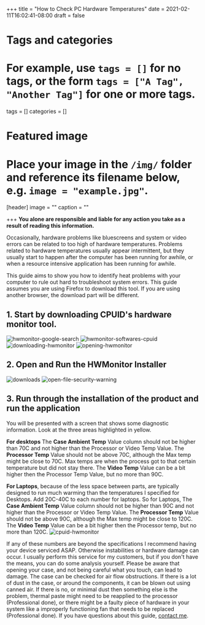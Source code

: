 +++
title = "How to Check PC Hardware Temperatures"
date = 2021-02-11T16:02:41-08:00
draft = false

# Tags and categories
# For example, use `tags = []` for no tags, or the form `tags = ["A Tag", "Another Tag"]` for one or more tags.
tags = []
categories = []

# Featured image
# Place your image in the `/img/` folder and reference its filename below, e.g. `image = "example.jpg"`.
[header]
image = ""
caption = ""

+++
**You alone are responsible and liable for any action you take as a result of reading this information.**

Occasionally, hardware problems like bluescreens and system or video errors can be related to too high of hardware temperatures. Problems related to hardware temperatures usually appear intermittent, but they usually start to happen after the computer has been running for awhile, or when a resource intensive application has been running for awhile.

This guide aims to show you how to identify heat problems with your computer to rule out hard to troubleshoot system errors. This guide assumes you are using Firefox to download this tool. If you are using another browser, the download part will be different.

## 1. Start by downloading CPUID's hardware monitor tool. 
![hwmonitor-google-search](/img/guides/checking-hardware-temp/hwmonitor-google-search.png)
![hwmonitor-softwares-cpuid](/img/guides/checking-hardware-temp/hwmonitor-softwares-cpuid.png)
![downloading-hwmonitor](/img/guides/checking-hardware-temp/downloading-hwmonitor.png)
![opening-hwmonitor](/img/guides/checking-hardware-temp/opening-hwmonitor.png)

## 2. Open and Run the HWMonitor Installer
![downloads](/img/guides/checking-hardware-temp/downloads.png)
![open-file-security-warning](/img/guides/checking-hardware-temp/open-file-security-warning.png)

## 3. Run through the installation of the product and run the application

You will be presented with a screen that shows some diagnostic information. Look at the three areas highlighted in yellow. 

**For desktops** The **Case Ambient Temp** Value column should not be higher than 70C and not higher than the Processor or Video Temp Value. The **Processor Temp** Value should not be above 70C, although the Max temp might be close to 70C. Max temps are when the process got to that certain temperature but did not stay there. The **Video Temp** Value can be a bit higher then the Processor Temp Value, but no more than 90C. 

**For Laptops**, because of the less space between parts, are typically designed to run much warming than the temperatures I specified for Desktops. Add 20C-40C to each number for laptops. So for Laptops, The **Case Ambient Temp** Value column should not be higher than 90C and not higher than the Processor or Video Temp Value. The **Processor Temp** Value should not be above 90C, although the Max temp might be close to 120C. The **Video Temp** Value can be a bit higher then the Processor temp, but no more than 120C. 
![cpuid-hwmonitor](/img/guides/checking-hardware-temp/cpuid-hwmonitor.png)

If any of these numbers are beyond the specifications I recommend having your device serviced ASAP. Otherwise instabilities or hardware damage can occur. I usually perform this service for my customers, but if you don't have the means, you can do some analysis yourself. Please be aware that opening your case, and not being careful what you touch, can lead to damage. The case can be checked for air flow obstructions. If there is a lot of dust in the case, or around the components, it can be blown out using canned air. If there is no, or minimal dust then something else is the problem, thermal paste might need to be reapplied to the processor (Professional done), or there might be a faulty piece of hardware in your system like a improperly functioning fan that needs to be replaced (Professional done). If you have questions about this guide, [contact me](/#contact).